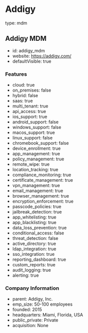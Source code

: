 # Addigy
type: mdm

## Addigy MDM
- id: addigy_mdm
- website: https://addigy.com/
- defaultVisible: true

### Features
- cloud: true
- on_premises: false
- hybrid: false
- saas: true
- multi_tenant: true
- api_access: true
- ios_support: true
- android_support: false
- windows_support: false
- macos_support: true
- linux_support: false
- chromebook_support: false
- device_enrollment: true
- app_management: true
- policy_management: true
- remote_wipe: true
- location_tracking: true
- compliance_monitoring: true
- certificate_management: true
- vpn_management: true
- email_management: true
- browser_management: true
- encryption_enforcement: true
- passcode_policies: true
- jailbreak_detection: true
- app_whitelisting: true
- app_blacklisting: true
- data_loss_prevention: true
- conditional_access: false
- threat_detection: false
- active_directory: true
- ldap_integration: true
- sso_integration: true
- reporting_dashboard: true
- custom_reports: true
- audit_logging: true
- alerting: true

### Company Information
- parent: Addigy, Inc.
- emp_size: 50-100 employees
- founded: 2015
- headquarters: Miami, Florida, USA
- public_private: Private
- acquisition: None
